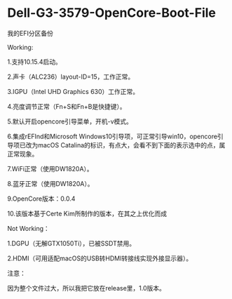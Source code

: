 # Dell-G3-3579-OpenCore-Boot-File

我的EFI分区备份

Working:

1.支持10.15.4启动。

2.声卡（ALC236）layout-ID=15，工作正常。

3.IGPU（Intel UHD Graphics 630）工作正常。

4.亮度调节正常（Fn+S和Fn+B是快捷键）。

5.默认开启opencore引导菜单，开机-v模式。

6.集成rEFInd和Microsoft Windows10引导项，可正常引导win10，opencore引导项已改为macOS Catalina的标识，有点大，会看不到下面的表示选中的点，属正常现象。

7.WiFi正常（使用DW1820A）。

8.蓝牙正常（使用DW1820A）。

9.OpenCore版本：0.0.4

10.该版本基于Certe Kim所制作的版本，在其之上优化而成

Not Working：

1.DGPU（无解GTX1050Ti），已被SSDT禁用。

2.HDMI（可用适配macOS的USB转HDMI转接线实现外接显示器）。

注意：

因为整个文件过大，所以我把它放在release里，1.0版本。
